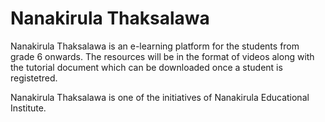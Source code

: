 # Nanakirula Thaksalawa

Nanakirula Thaksalawa is an e-learning platform for the students from grade 6 onwards. The resources will be in the format of videos along with the tutorial document which can be downloaded once a student is registetred.

Nanakirula Thaksalawa is one of the initiatives of Nanakirula Educational Institute.
